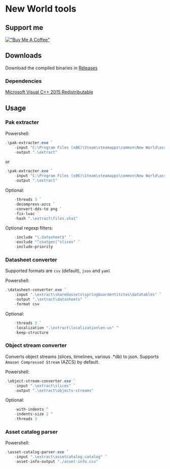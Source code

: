 # New World tools

## Support me

[!["Buy Me A Coffee"](https://www.buymeacoffee.com/assets/img/custom_images/orange_img.png)](https://www.buymeacoffee.com/zelenin)

## Downloads

Download the compiled binaries in [Releases](https://github.com/new-world-tools/new-world-tools/releases)

### Dependencies

[Microsoft Visual C++ 2015 Redistributable](https://www.microsoft.com/en-us/download/details.aspx?id=52685)

## Usage

### Pak extracter

Powershell:
```powershell
.\pak-extracter.exe `
    -input "C:\Program Files (x86)\Steam\steamapps\common\New World\assets" `
    -output ".\extract"
```
or
```powershell
.\pak-extracter.exe `
    -input "C:\Program Files (x86)\Steam\steamapps\common\New World\assets\server\server.pak" `
    -output ".\extract"
```

Optional:
```powershell
    -threads 3 `
    -decompress-azcs `
    -convert-dds-to png `
    -fix-luac `
    -hash ".\extract\files.sha1"
```

Optional regexp filters:
```powershell
    -include "\.datasheet$" `
    -exclude "^coatgen|^slices" `
    -include-priority
```

### Datasheet converter

Supported formats are `csv` (default), `json` and `yaml`

Powershell:
```powershell
.\datasheet-converter.exe `
    -input ".\extract\sharedassets\springboardentitites\datatables" `
    -output ".\extract\datasheets" `
    -format csv
```

Optional:
```powershell
    -threads 3 `
    -localization ".\extract\localization\en-us" ^
    -keep-structure
```

### Object stream converter

Converts object streams (slices, timelines, various .*db) to json. Supports `Amazon Compressed Stream` (AZCS) by default.

Powershell:
```powershell
.\object-stream-converter.exe `
    -input ".\extract\slices" `
    -output ".\extract\objects-streams"
```

Optional:
```powershell
    -with-indents ^
    -indents-size 2 ^
    -threads 3
```

### Asset catalog parser

Powershell:
```powershell
.\asset-catalog-parser.exe `
    -input ".\extract\assetcatalog.catalog" `
    -asset-info-output "./asset-info.csv"
```
